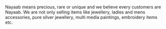 Nayaab means precious, rare or unique and we believe every customers are Nayaab. We are not only selling items like jewellery, ladies and mens accessories, pure silver jewellery, multi media paintings, embroidery items etc. 
